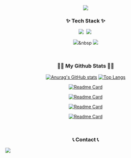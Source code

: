 <!--타이틀 부분-->
<div align="center">
 <img src="https://capsule-render.vercel.app/api?type=cylinder&height=300&color=gradient&text=Hi%20I'm%20Chae%20Haebyeong&textBg=false" />

</div>

<!--내용 부분-->
<h3 align="center">✨ Tech Stack ✨</h3>
<div align="center">
  <img src="https://img.shields.io/badge/C-00599C?style=for-the-badge&logo=c&logoColor=white" />&nbsp
  <img src="https://img.shields.io/badge/C%2B%2B-00599C?style=for-the-badge&logo=c%2B%2B&logoColor=white" />&nbsp

  <img src="https://img.shields.io/badge/-C%23-000000?logo=Csharp&style=flat" />&nbsp
  <img src="https://img.shields.io/badge/unrealengine-%23313131.svg?style=for-the-badge&logo=unrealengine&logoColor=white" />
</div>

<br>
<h3 align="center">👩‍💻 My Github Stats 👩‍💻</h3>
<div align="center">

[![Anurag's GitHub stats](https://github-readme-stats.vercel.app/api?username=MarineChae&hide_title=true&show_icons=true&include_all_commits=true&disable_animations=true&theme=vue)](https://github.com/anuraghazra/github-readme-stats)
[![Top Langs](https://github-readme-stats.vercel.app/api/top-langs/?username=MarineChae&layout=compact)](https://github.com/MarineChae/github-readme-stats)

[![Readme Card](https://github-readme-stats.vercel.app/api/pin/?username=MarineChae&repo=Echo)](https://github.com/MarineChae/Echo)

[![Readme Card](https://github-readme-stats.vercel.app/api/pin/?username=MarineChae&repo=Dx11-Maple-Project)](https://github.com/MarineChae/Dx11-Maple-Project)

[![Readme Card](https://github-readme-stats.vercel.app/api/pin/?username=MarineChae&repo=Unreal_Team_Portfolio)](https://github.com/MarineChae/Unreal_Team_Portfolio)

[![Readme Card](https://github-readme-stats.vercel.app/api/pin/?username=MarineChae&repo=DX3D11_MapTool)](https://github.com/MarineChae/DX3D11_MapTool)


</div>


<br>
<h3 align="center">📞 Contact 📞</h3>
<div align="center">
<div style="display:flex; flex-direction:row;">
<a href="mailto:zawc0348@gmail.com"><img src="https://img.shields.io/badge/Gmail-d14836?style=flat-square&logo=Gmail&logoColor=white&link=kimhyein7110@gmail.com"/></a>
</p>

